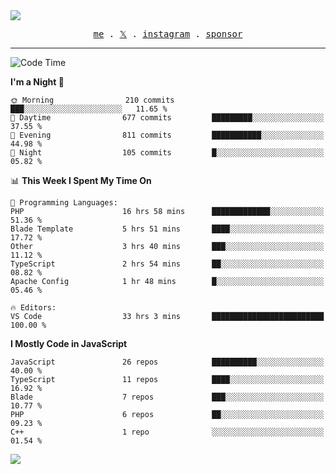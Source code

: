 <img style="bottom: 800px;" src="https://imgur.com/rilHVxA.png"/>
<p align="center">
  <samp>
    <a href="https://fayln.com">me</a> .
    <!-- <a href="https://fayln.com/projects">projects</a> . -->
    <a href="https://go.fayln.com/twitter">𝕏</a> .
    <a href="https://go.fayln.com/instagram">instagram</a> .
<!--     <a href="https://go.fayln.com/polywork">polywork</a> . -->
    <a href="https://github.com/sponsors/faridhnzz">sponsor</a>
  </samp>
</p>

---
<!--START_SECTION:waka-->
![Code Time](http://img.shields.io/badge/Code%20Time-2%2C988%20hrs%2024%20mins-blue)

**I'm a Night 🦉** 

```text
🌞 Morning                210 commits         ███░░░░░░░░░░░░░░░░░░░░░░   11.65 % 
🌆 Daytime                677 commits         █████████░░░░░░░░░░░░░░░░   37.55 % 
🌃 Evening                811 commits         ███████████░░░░░░░░░░░░░░   44.98 % 
🌙 Night                  105 commits         █░░░░░░░░░░░░░░░░░░░░░░░░   05.82 % 
```


📊 **This Week I Spent My Time On** 

```text
💬 Programming Languages: 
PHP                      16 hrs 58 mins      █████████████░░░░░░░░░░░░   51.36 % 
Blade Template           5 hrs 51 mins       ████░░░░░░░░░░░░░░░░░░░░░   17.72 % 
Other                    3 hrs 40 mins       ███░░░░░░░░░░░░░░░░░░░░░░   11.12 % 
TypeScript               2 hrs 54 mins       ██░░░░░░░░░░░░░░░░░░░░░░░   08.82 % 
Apache Config            1 hr 48 mins        █░░░░░░░░░░░░░░░░░░░░░░░░   05.46 % 

🔥 Editors: 
VS Code                  33 hrs 3 mins       █████████████████████████   100.00 % 
```

**I Mostly Code in JavaScript** 

```text
JavaScript               26 repos            ██████████░░░░░░░░░░░░░░░   40.00 % 
TypeScript               11 repos            ████░░░░░░░░░░░░░░░░░░░░░   16.92 % 
Blade                    7 repos             ███░░░░░░░░░░░░░░░░░░░░░░   10.77 % 
PHP                      6 repos             ██░░░░░░░░░░░░░░░░░░░░░░░   09.23 % 
C++                      1 repo              ░░░░░░░░░░░░░░░░░░░░░░░░░   01.54 % 
```




<!--END_SECTION:waka-->

![](https://hit.yhype.me/github/profile?user_id=29797712)
